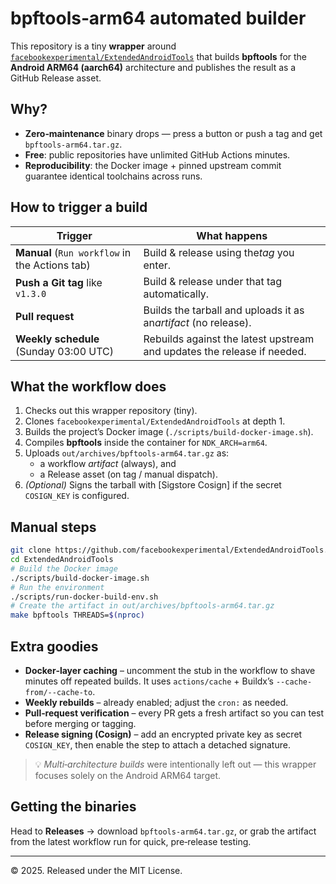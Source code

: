 # bpftools‑arm64 automated builder

This repository is a tiny **wrapper** around
[`facebookexperimental/ExtendedAndroidTools`](https://github.com/facebookexperimental/ExtendedAndroidTools)
that builds **bpftools** for the **Android ARM64 (aarch64)** architecture
and publishes the result as a GitHub Release asset.

## Why?

* **Zero‑maintenance** binary drops — press a button or push a tag and get
  `bpftools-arm64.tar.gz`.
* **Free**: public repositories have unlimited GitHub Actions minutes.
* **Reproducibility**: the Docker image + pinned upstream commit guarantee
  identical toolchains across runs.

## How to trigger a build


| Trigger                                         | What happens                                                            |
| ------------------------------------------------- | ------------------------------------------------------------------------- |
| **Manual** (`Run workflow` in the Actions tab) | Build & release using the*tag* you enter.                               |
| **Push a Git tag** like `v1.3.0`                | Build & release under that tag automatically.                           |
| **Pull request**                                | Builds the tarball and uploads it as an*artifact* (no release).         |
| **Weekly schedule** (Sunday 03:00 UTC)         | Rebuilds against the latest upstream and updates the release if needed. |

## What the workflow does

1. Checks out this wrapper repository (tiny).
2. Clones `facebookexperimental/ExtendedAndroidTools` at depth 1.
3. Builds the project’s Docker image (`./scripts/build-docker-image.sh`).
4. Compiles **bpftools** inside the container for `NDK_ARCH=arm64`.
5. Uploads `out/archives/bpftools-arm64.tar.gz` as:
   * a workflow *artifact* (always), and
   * a Release asset (on tag / manual dispatch).
6. *(Optional)* Signs the tarball with [Sigstore Cosign] if the secret
   `COSIGN_KEY` is configured.

## Manual steps

```bash
git clone https://github.com/facebookexperimental/ExtendedAndroidTools.git
cd ExtendedAndroidTools
# Build the Docker image
./scripts/build-docker-image.sh
# Run the environment
./scripts/run-docker-build-env.sh
# Create the artifact in out/archives/bpftools-arm64.tar.gz
make bpftools THREADS=$(nproc)
```

## Extra goodies

* **Docker‑layer caching** – uncomment the stub in the workflow to shave
  minutes off repeated builds.
  It uses `actions/cache` + Buildx’s `--cache-from/--cache-to`.
* **Weekly rebuilds** – already enabled; adjust the `cron:` as needed.
* **Pull‑request verification** – every PR gets a fresh artifact so you can
  test before merging or tagging.
* **Release signing (Cosign)** – add an encrypted private key as secret
  `COSIGN_KEY`, then enable the step to attach a detached signature.

> 💡 *Multi‑architecture builds* were intentionally left out — this wrapper
> focuses solely on the Android ARM64 target.

## Getting the binaries

Head to **Releases** → download `bpftools-arm64.tar.gz`, or grab the artifact
from the latest workflow run for quick, pre‑release testing.

---

© 2025. Released under the MIT License.
